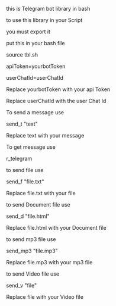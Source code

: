 this is Telegram bot library in bash

to use this library in your Script

you must export it

put this in your bash file

source tbl.sh

apiToken=yourbotToken

userChatId=userChatId

Replace yourbotToken with your api Token

Replace userChatId with the user Chat Id

To send a message
use

send_t "text"

Replace  text with your message

To get message
use

r_telegram

to send  file
use

send_f "file.txt"

Replace  file.txt with your  file

to send Document file
use

 send_d "file.html"

Replace file.html with your  Document file

to send mp3 file
use

send_mp3 "file.mp3"

Replace  file.mp3 with your mp3 file

to send Video file
use

send_v "file"

Replace  file with your Video file